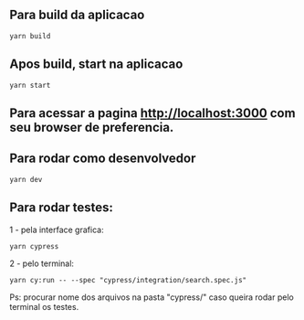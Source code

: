 ## Para build da aplicacao

```
yarn build
```
## Apos build, start na aplicacao

```
yarn start
```
## Para acessar a pagina [http://localhost:3000](http://localhost:3000) com seu browser de preferencia.

## Para rodar como desenvolvedor

```
yarn dev
```
## Para rodar testes:

1 - pela interface grafica:

```
yarn cypress
```

2 - pelo terminal:

```
yarn cy:run -- --spec "cypress/integration/search.spec.js"
```

Ps: procurar nome dos arquivos na pasta "cypress/" caso queira rodar pelo terminal os testes.
